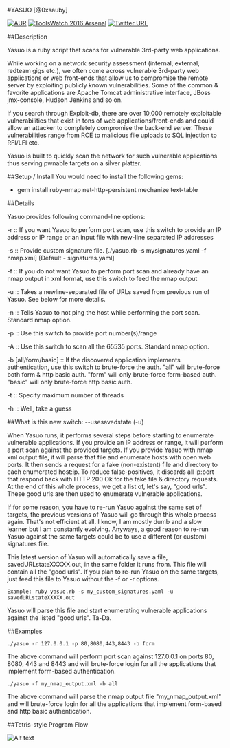 #YASUO [@0xsauby]

[![AUR](https://img.shields.io/aur/license/yaourt.svg?maxAge=2592000)](http://www.fsf.org/licensing/)
[![ToolsWatch 2016 Arsenal](https://www.toolswatch.org/badges/arsenal/2016.svg)](https://www.blackhat.com/eu-16/arsenal.html)
[![Twitter URL](https://img.shields.io/twitter/url/http/shields.io.svg?style=social&maxAge=2592000)](https://twitter.com/0xsauby)

##Description

Yasuo is a ruby script that scans for vulnerable 3rd-party web applications.

While working on a network security assessment (internal, external, redteam
gigs etc.), we often come across vulnerable 3rd-party web applications or web
front-ends that allow us to compromise the remote server by exploiting publicly
known vulnerabilities. Some of the common & favorite applications are Apache
Tomcat administrative interface, JBoss jmx-console, Hudson Jenkins and so on.

If you search through Exploit-db, there are over 10,000 remotely exploitable
vulnerabilities that exist in tons of web applications/front-ends and could
allow an attacker to completely compromise the back-end server. These
vulnerabilities range from RCE to malicious file uploads to SQL injection to
RFI/LFI etc.

Yasuo is built to quickly scan the network for such vulnerable applications
thus serving pwnable targets on a silver platter.

##Setup / Install
You would need to install the following gems:

- gem install ruby-nmap net-http-persistent mechanize text-table

##Details

Yasuo provides following command-line options:

-r :: If you want Yasuo to perform port scan, use this switch to provide an IP address or IP range or an input file with new-line separated IP addresses

-s :: Provide custom signature file. [./yasuo.rb -s mysignatures.yaml -f nmap.xml] [Default - signatures.yaml]

-f :: If you do not want Yasuo to perform port scan and already have an nmap output in xml format, use this switch to feed the nmap output

-u :: Takes a newline-separated file of URLs saved from previous run of Yasuo. See below for more details.

-n :: Tells Yasuo to not ping the host while performing the port scan. Standard nmap option.

-p :: Use this switch to provide port number(s)/range

-A :: Use this switch to scan all the 65535 ports. Standard nmap option.

-b [all/form/basic] :: If the discovered application implements authentication, use this switch to brute-force the auth. "all" will brute-force both form & http basic auth. "form" will only brute-force form-based auth. "basic" will only brute-force http basic auth.

-t :: Specify maximum number of threads

-h :: Well, take a guess

##What is this new switch: --usesavedstate (-u)

When Yasuo runs, it performs several steps before starting to enumerate vulnerable applications. If you provide an IP address or range, it will perform a port scan against the provided targets. If you provide Yasuo with nmap xml output file, it will parse that file and enumerate hosts with open web ports. It then sends a request for a fake (non-existent) file and directory to each enumerated host:ip. To reduce false-positives, it discards all ip:port that respond back with HTTP 200 Ok for the fake file & directory requests. At the end of this whole process, we get a list of, let's say, "good urls". These good urls are then used to enumerate vulnerable applications.

If for some reason, you have to re-run Yasuo against the same set of targets, the previous versions of Yasuo will go through this whole process again. That's not efficient at all. I know, I am mostly dumb and a slow learner but I am constantly evolving. Anyways, a good reason to re-run Yasuo against the same targets could be to use a different (or custom) signatures file.

This latest version of Yasuo will automatically save a file, savedURLstateXXXXX.out, in the same folder it runs from. This file will contain all the "good urls". If you plan to re-run Yasuo on the same targets, just feed this file to Yasuo without the -f or -r options.

`Example: ruby yasuo.rb -s my_custom_signatures.yaml -u savedURLstateXXXXX.out`

Yasuo will parse this file and start enumerating vulnerable applications against the listed "good urls". Ta-Da.

##Examples

`./yasuo -r 127.0.0.1 -p 80,8080,443,8443 -b form`

The above command will perform port scan against 127.0.0.1 on ports 80, 8080,
443 and 8443 and will brute-force login for all the applications that implement
form-based authentication.


`./yasuo -f my_nmap_output.xml -b all`

The above command will parse the nmap output file "my_nmap_output.xml" and will
brute-force login for all the applications that implement form-based and http
basic authentication.


##Tetris-style Program Flow

![Alt text](./tetris-style-program-flow.JPG)
